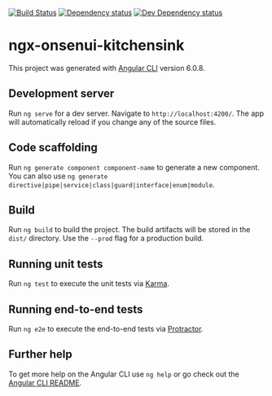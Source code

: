[![Build Status][travis-ci-image]][travis-ci-url]
[![Dependency status][david-dm-image]][david-dm-url]
[![Dev Dependency status][david-dm-dev-image]][david-dm-dev-url]

# ngx-onsenui-kitchensink

This project was generated with [Angular CLI](https://github.com/angular/angular-cli) version 6.0.8.

## Development server

Run `ng serve` for a dev server. Navigate to `http://localhost:4200/`. The app will automatically reload if you change any of the source files.

## Code scaffolding

Run `ng generate component component-name` to generate a new component. You can also use `ng generate directive|pipe|service|class|guard|interface|enum|module`.

## Build

Run `ng build` to build the project. The build artifacts will be stored in the `dist/` directory. Use the `--prod` flag for a production build.

## Running unit tests

Run `ng test` to execute the unit tests via [Karma](https://karma-runner.github.io).

## Running end-to-end tests

Run `ng e2e` to execute the end-to-end tests via [Protractor](http://www.protractortest.org/).

## Further help

To get more help on the Angular CLI use `ng help` or go check out the [Angular CLI README](https://github.com/angular/angular-cli/blob/master/README.md).

[travis-ci-url]: http://travis-ci.org/puku0x/ngx-onsenui-kitchensink
[travis-ci-image]: https://travis-ci.org/puku0x/ngx-onsenui-kitchensink.svg?branch=master
[david-dm-url]:https://david-dm.org/puku0x/ngx-onsenui-kitchensink
[david-dm-image]:https://david-dm.org/puku0x/ngx-onsenui-kitchensink.svg
[david-dm-dev-url]:https://david-dm.org/puku0x/ngx-onsenui-kitchensink?type=dev
[david-dm-dev-image]:https://david-dm.org/puku0x/ngx-onsenui-kitchensink/dev-status.svg
